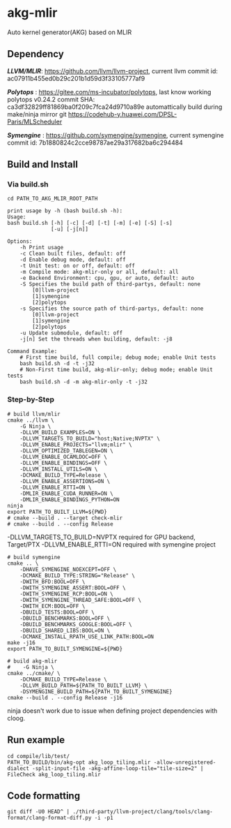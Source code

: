 # akg-mlir

Auto kernel generator(AKG) based on MLIR

## Dependency 
***LLVM/MLIR***: https://github.com/llvm/llvm-project, current llvm commit id: ac07911b455ed0b29c201b1d59d3f33105777af9

***Polytops*** : https://gitee.com/ms-incubator/polytops, last know working polytops v0.24.2 commit SHA: ca3df32829ff81869ba0f209c7fca24d9710a89e
automattically build during make/ninja
mirror git https://codehub-y.huawei.com/DPSL-Paris/MLScheduler

***Symengine*** : https://github.com/symengine/symengine, current symengine commit id: 7b1880824c2cce98787ae29a317682ba6c294484


## Build and Install

### Via build.sh
```shell
cd PATH_TO_AKG_MLIR_ROOT_PATH

print usage by -h (bash build.sh -h):
Usage:
bash build.sh [-h] [-c] [-d] [-t] [-m] [-e] [-S] [-s]
              [-u] [-j[n]]

Options:
    -h Print usage
    -c Clean built files, default: off
    -d Enable debug mode, default: off
    -t Unit test: on or off, default: off
    -m Compile mode: akg-mlir-only or all, default: all
    -e Backend Environment: cpu, gpu, or auto, default: auto
    -S Specifies the build path of third-partys, default: none
        [0]llvm-project
        [1]symengine
        [2]polytops
    -s Specifies the source path of third-partys, default: none
        [0]llvm-project
        [1]symengine
        [2]polytops
    -u Update submodule, default: off
    -j[n] Set the threads when building, default: -j8

Command Example:
    # First time build, full compile; debug mode; enable Unit tests
    bash build.sh -d -t -j32
    # Non-First time build, akg-mlir-only; debug mode; enable Unit tests
    bash build.sh -d -m akg-mlir-only -t -j32
```

### Step-by-Step
```shell
# build llvm/mlir
cmake ../llvm \
    -G Ninja \
    -DLLVM_BUILD_EXAMPLES=ON \
    -DLLVM_TARGETS_TO_BUILD="host;Native;NVPTX" \
    -DLLVM_ENABLE_PROJECTS="llvm;mlir" \
    -DLLVM_OPTIMIZED_TABLEGEN=ON \
    -DLLVM_ENABLE_OCAMLDOC=OFF \
    -DLLVM_ENABLE_BINDINGS=OFF \
    -DLLVM_INSTALL_UTILS=ON \
    -DCMAKE_BUILD_TYPE=Release \
    -DLLVM_ENABLE_ASSERTIONS=ON \
    -DLLVM_ENABLE_RTTI=ON \
    -DMLIR_ENABLE_CUDA_RUNNER=ON \
    -DMLIR_ENABLE_BINDINGS_PYTHON=ON
ninja
export PATH_TO_BUILT_LLVM=${PWD}
# cmake --build . --target check-mlir
# cmake --build . --config Release
```
-DLLVM_TARGETS_TO_BUILD=NVPTX required for GPU backend, Target/PTX
-DLLVM_ENABLE_RTTI=ON required with symengine project

```shell
# build symengine
cmake .. \
    -DHAVE_SYMENGINE_NOEXCEPT=OFF \
    -DCMAKE_BUILD_TYPE:STRING="Release" \
    -DWITH_BFD:BOOL=OFF \
    -DWITH_SYMENGINE_ASSERT:BOOL=OFF \
    -DWITH_SYMENGINE_RCP:BOOL=ON \
    -DWITH_SYMENGINE_THREAD_SAFE:BOOL=OFF \
    -DWITH_ECM:BOOL=OFF \
    -DBUILD_TESTS:BOOL=OFF \
    -DBUILD_BENCHMARKS:BOOL=OFF \
    -DBUILD_BENCHMARKS_GOOGLE:BOOL=OFF \
    -DBUILD_SHARED_LIBS:BOOL=ON \
    -DCMAKE_INSTALL_RPATH_USE_LINK_PATH:BOOL=ON
make -j16
export PATH_TO_BUILT_SYMENGINE=${PWD}
```

```shell
# build akg-mlir
#    -G Ninja \
cmake ../cmake/ \
    -DCMAKE_BUILD_TYPE=Release \
    -DLLVM_BUILD_PATH=${PATH_TO_BUILT_LLVM} \
    -DSYMENGINE_BUILD_PATH=${PATH_TO_BUILT_SYMENGINE}
cmake --build . --config Release -j16
```
ninja doesn't work due to issue when defining project dependencies with cloog.


## Run example

```shell
cd compile/lib/test/
PATH_TO_BUILD/bin/akg-opt akg_loop_tiling.mlir -allow-unregistered-dialect -split-input-file -akg-affine-loop-tile="tile-size=2" | FileCheck akg_loop_tiling.mlir

```

## Code formatting

```shell
git diff -U0 HEAD^ | ./third-party/llvm-project/clang/tools/clang-format/clang-format-diff.py -i -p1
```

